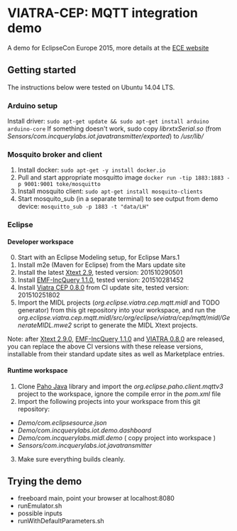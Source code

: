 # VIATRA-CEP: MQTT integration demo

A demo for EclipseCon Europe 2015, more details at the [ECE website](https://www.eclipsecon.org/europe2015/session/iot-supercharged-complex-event-processing-mqtt-eclipse-technologies)

## Getting started

The instructions below were tested on Ubuntu 14.04 LTS.

### Arduino setup
Install driver: `sudo apt-get update && sudo apt-get install arduino arduino-core`
If something doesn't work, sudo copy _librxtxSerial.so_ (from _Sensors/com.incquerylabs.iot.javatransmitter/exported_) to _/usr/lib/_

### Mosquito broker and client

1. Install docker: `sudo apt-get -y install docker.io`
2. Pull and start appropriate mosquitto image `docker run -tip 1883:1883 -p 9001:9001 toke/mosquitto`
3. Install mosquito client: `sudo apt-get install mosquito-clients`
4. Start mosquito_sub (in a separate terminal) to see output from demo device: `mosquitto_sub -p 1883 -t "data/LH"`


### Eclipse

#### Developer workspace

0. Start with an Eclipse Modeling setup, for Eclipse Mars.1
1. Install m2e (Maven for Eclipse) from the Mars update site
2. Install the latest [Xtext 2.9](http://download.eclipse.org/modeling/tmf/xtext/updates/composite/latest/), tested version: 201510290501
3. Install [EMF-IncQuery 1.1.0](https://hudson.eclipse.org/incquery/job/incquery-master/lastSuccessfulBuild/artifact/update-site/), tested version: 201510281452
4. Install [Viatra CEP 0.8.0](https://hudson.eclipse.org/viatra/job/viatra-master/lastSuccessfulBuild/artifact/releng/org.eclipse.viatra.update/target/repository/) from CI update site, tested version: 201510251802
5. Import the MIDL projects (_org.eclipse.viatra.cep.mqtt.midl_ and TODO generator) from this git repository into your workspace, and run the _org.eclipse.viatra.cep.mqtt.midl/src/org/eclipse/viatra/cep/mqtt/midl/GenerateMIDL.mwe2_ script to generate the MIDL Xtext projects.

Note: after [Xtext 2.9.0](https://projects.eclipse.org/projects/modeling.tmf.xtext/releases/2.9.0), [EMF-IncQuery 1.1.0](https://projects.eclipse.org/projects/modeling.incquery/releases/1.1.0) and [VIATRA 0.8.0](https://projects.eclipse.org/projects/modeling.viatra/releases/0.8.0) are released, you can replace the above CI versions with these release versions, installable from their standard update sites as well as Marketplace entries.

#### Runtime workspace

1. Clone [Paho Java](http://git.eclipse.org/gitroot/paho/org.eclipse.paho.mqtt.java.git) library and import the _org.eclipse.paho.client.mqttv3_ project to the workspace, ignore the compile error in the _pom.xml_ file
2. Import the following projects into your workspace from this git repository: 
  * _Demo/com.eclipsesource.json_
  * _Demo/com.incquerylabs.iot.demo.dashboard_
  * _Demo/com.incquerylabs.midl.demo_ ( copy project into workspace )
  * _Sensors/com.incquerylabs.iot.javatransmitter_
3. Make sure everything builds cleanly.

## Trying the demo

* freeboard main, point your browser at localhost:8080
* runEmulator.sh
 * possible inputs 
* runWithDefaultParameters.sh
